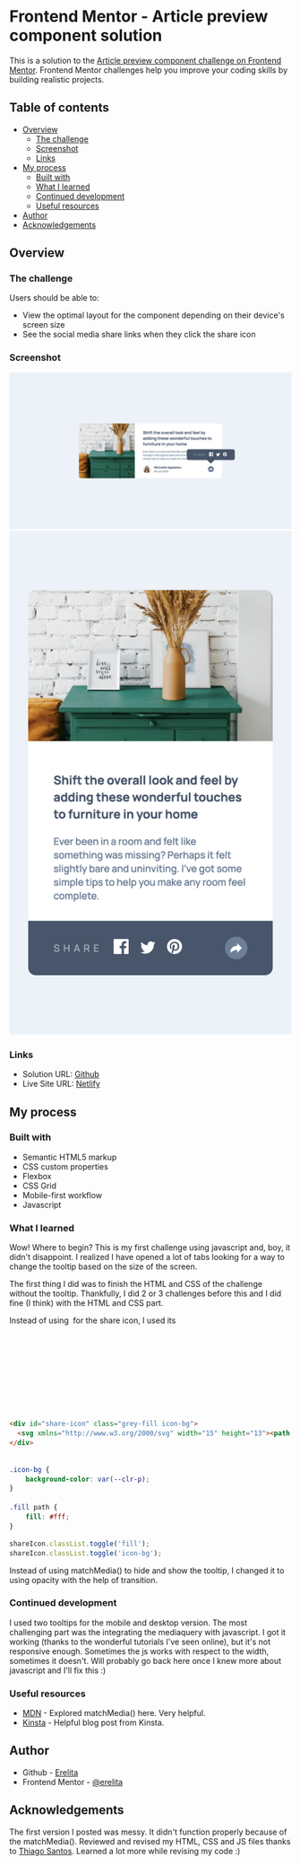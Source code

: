 # Frontend Mentor - Article preview component solution

This is a solution to the [Article preview component challenge on Frontend Mentor](https://www.frontendmentor.io/challenges/article-preview-component-dYBN_pYFT). Frontend Mentor challenges help you improve your coding skills by building realistic projects. 

## Table of contents

- [Overview](#overview)
  - [The challenge](#the-challenge)
  - [Screenshot](#screenshot)
  - [Links](#links)
- [My process](#my-process)
  - [Built with](#built-with)
  - [What I learned](#what-i-learned)
  - [Continued development](#continued-development)
  - [Useful resources](#useful-resources)
- [Author](#author)
- [Acknowledgements](#acknowledgements)


## Overview

### The challenge

Users should be able to:

- View the optimal layout for the component depending on their device's screen size
- See the social media share links when they click the share icon

### Screenshot

![](assets/screenshots/desktop.png)
![](assets/screenshots/mobile.png)

### Links

- Solution URL: [Github](https://github.com/erelita/articlepreview_componentmaster.git)
- Live Site URL: [Netlify](https://article-preview-compmas-byer.netlify.app)

## My process

### Built with

- Semantic HTML5 markup
- CSS custom properties
- Flexbox
- CSS Grid
- Mobile-first workflow
- Javascript

### What I learned

Wow! Where to begin? This is my first challenge using javascript and, boy, it didn't disappoint. I realized I have opened a lot of tabs looking for a way to change the tooltip based on the size of the screen.

The first thing I did was to finish the HTML and CSS of the challenge without the tooltip. Thankfully, I did 2 or 3 challenges before this and I did fine (I think) with the HTML and CSS part.

Instead of using <img> for the share icon, I used its <svg>, so I can change its color when it's clicked.

```html
<div id="share-icon" class="grey-fill icon-bg">
  <svg xmlns="http://www.w3.org/2000/svg" width="15" height="13"><path d="M15 6.495L8.766.014V3.88H7.441C3.33 3.88 0 7.039 0 10.936v2.049l.589-.612C2.59 10.294 5.422 9.11 8.39 9.11h.375v3.867L15 6.495z"/></svg>
</div>
```
```css

.icon-bg {
    background-color: var(--clr-p);
}

.fill path {
    fill: #fff;
}
```
```js
shareIcon.classList.toggle('fill');
shareIcon.classList.toggle('icon-bg');
```

Instead of using matchMedia() to hide and show the tooltip, I changed it to using opacity with the help of transition.


### Continued development

I used two tooltips for the mobile and desktop version. The most challenging part was the integrating the mediaquery with javascript. I got it working (thanks to the wonderful tutorials I've seen online), but it's not responsive enough. Sometimes the js works with respect to the width, sometimes it doesn't. Will probably go back here once I knew more about javascript and I'll fix this :)

### Useful resources

- [MDN](https://developer.mozilla.org/en-US/docs/Web/API/Window/matchMedia) - Explored matchMedia() here. Very helpful.
- [Kinsta](https://kinsta.com/blog/javascript-media-query/#why-is-responsive-design-important) - Helpful blog post from Kinsta.


## Author

- Github - [Erelita](https://github.com/erelita)
- Frontend Mentor - [@erelita](https://www.frontendmentor.io/profile/erelita)

## Acknowledgements

The first version I posted was messy. It didn't function properly because of the matchMedia(). Reviewed and revised my HTML, CSS and JS files thanks to [Thiago Santos](https://www.frontendmentor.io/profile/thiago-hds). Learned a lot more while revising my code :)